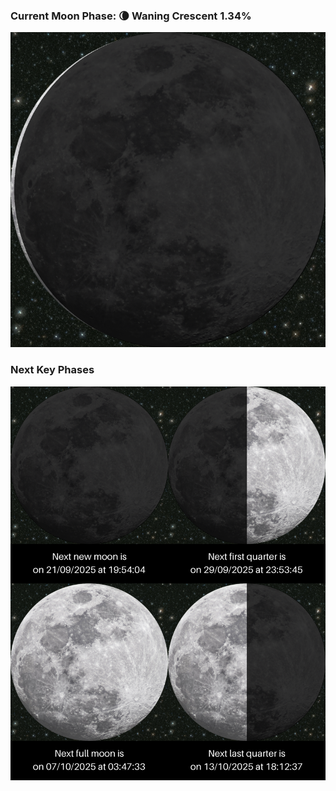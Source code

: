 ### Current Moon Phase: 🌘 Waning Crescent 1.34%
![Moon Phase](moonphase.png)
### Next Key Phases
![Gallery](gallery.png)